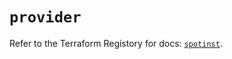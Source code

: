 # `provider`

Refer to the Terraform Registory for docs: [`spotinst`](https://registry.terraform.io/providers/spotinst/spotinst/1.116.0/docs).
